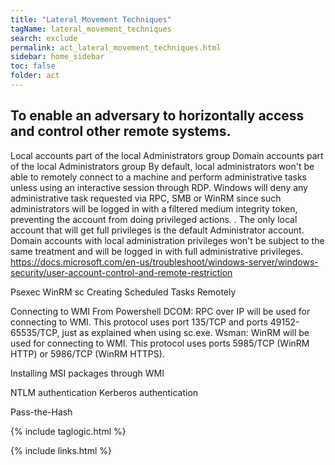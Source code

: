 ```yaml
---
title: "Lateral Movement Techniques"
tagName: lateral_movement_techniques
search: exclude
permalink: act_lateral_movement_techniques.html
sidebar: home_sidebar
toc: false
folder: act
---
```


## To enable an adversary to horizontally access and control other remote systems.


Local accounts part of the local Administrators group
Domain accounts part of the local Administrators group
By default, local administrators won't be able to remotely connect to a machine and perform administrative tasks unless using an interactive session through RDP. Windows will deny any administrative task requested via RPC, SMB or WinRM since such administrators will be logged in with a filtered medium integrity token, preventing the account from doing privileged actions. . The only local account that will get full privileges is the default Administrator account.
Domain accounts with local administration privileges won't be subject to the same treatment and will be logged in with full administrative privileges.
https://docs.microsoft.com/en-us/troubleshoot/windows-server/windows-security/user-account-control-and-remote-restriction


Psexec
WinRM
sc
Creating Scheduled Tasks Remotely

Connecting to WMI From Powershell
DCOM: RPC over IP will be used for connecting to WMI. This protocol uses port 135/TCP and ports 49152-65535/TCP, just as explained when using sc.exe.
Wsman: WinRM will be used for connecting to WMI. This protocol uses ports 5985/TCP (WinRM HTTP) or 5986/TCP (WinRM HTTPS).

Installing MSI packages through WMI

NTLM authentication
Kerberos authentication

Pass-the-Hash




{% include taglogic.html %}

{% include links.html %}
